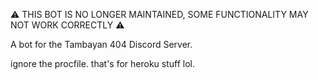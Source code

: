 ⚠ THIS BOT IS NO LONGER MAINTAINED, SOME FUNCTIONALITY MAY NOT WORK CORRECTLY ⚠

A bot for the Tambayan 404 Discord Server.

ignore the procfile. that's for heroku stuff lol.


